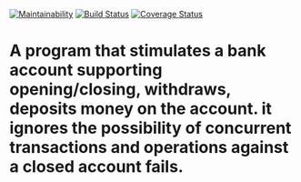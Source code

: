 [![Maintainability](https://api.codeclimate.com/v1/badges/0a7c4068c790a1e85ed8/maintainability)](https://codeclimate.com/github/RachealN/BankAccount/maintainability)
[![Build Status](https://travis-ci.org/RachealN/BANK-ACCOUNT.svg?branch=master)](https://travis-ci.org/RachealN/BANK-ACCOUNT)
[![Coverage Status](https://coveralls.io/repos/github/RachealN/BANK-ACCOUNT/badge.svg?branch=master)](https://coveralls.io/github/RachealN/BANK-ACCOUNT?branch=master)

# A program that stimulates a bank account supporting opening/closing, withdraws, deposits money on the account. it ignores the possibility of concurrent transactions and operations against a closed account fails.